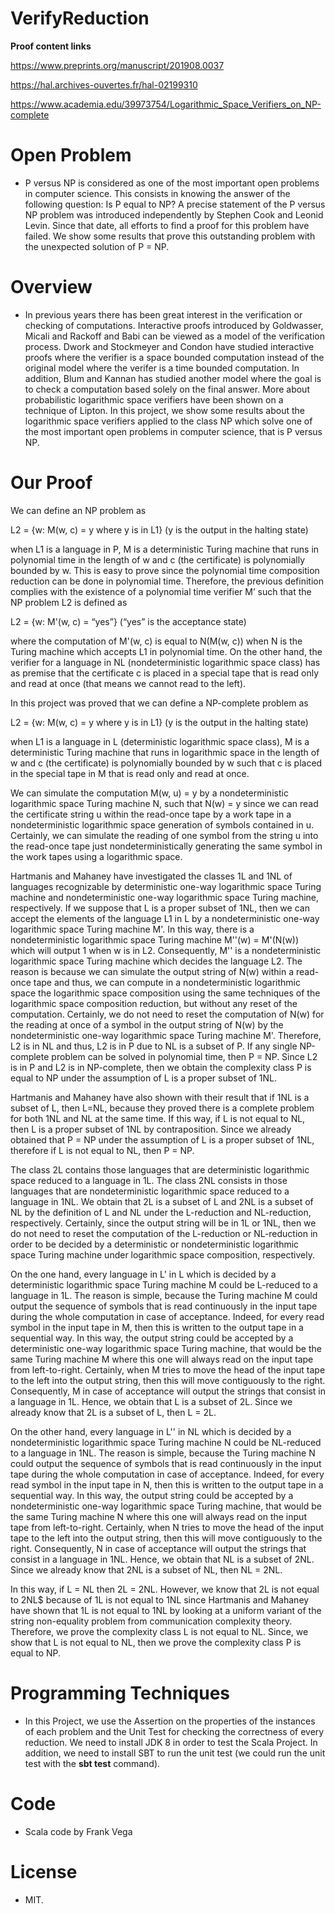 # VerifyReduction
**Proof content links**
 
https://www.preprints.org/manuscript/201908.0037 

https://hal.archives-ouvertes.fr/hal-02199310

https://www.academia.edu/39973754/Logarithmic_Space_Verifiers_on_NP-complete

# Open Problem 

- P versus NP is considered as one of the most important open problems in computer science. This consists in knowing the answer of the following question: Is P equal to NP? A precise statement of the P versus NP problem was introduced independently by Stephen Cook and Leonid Levin. Since that date, all efforts to find a proof for this problem have failed. We show some results that prove this outstanding problem with the unexpected solution of P = NP.

# Overview

- In previous years there has been great interest in the verification or checking of computations. Interactive proofs introduced by Goldwasser, Micali and Rackoff and Babi can be viewed as a model of the verification process. Dwork and Stockmeyer and Condon have studied interactive proofs where the verifier is a space bounded computation instead of the original model where the verifer is a time bounded computation. In addition, Blum and Kannan has studied another model where the goal is to check a computation based solely on the final answer. More about probabilistic logarithmic space verifiers have been shown on a technique of Lipton. In this project, we show some results about the logarithmic space verifiers applied to the class NP which solve one of the most important open problems in computer science, that is P versus NP.

# Our Proof

We can define an NP problem as

L2 = {w: M(w, c) = y where y is in L1} (y is the output in the halting state)

when L1 is a language in P, M is a deterministic Turing machine that runs in polynomial time in the length of w and c (the certificate) is polynomially bounded by w. This is easy to prove since the polynomial time composition reduction can be done in polynomial time. Therefore, the previous definition complies with the existence of a polynomial time verifier M’ such that the NP problem L2 is defined as

L2 = {w: M'(w, c) = “yes”} (“yes” is the acceptance state)

where the computation of M'(w, c) is equal to N(M(w, c)) when N is the Turing machine which accepts L1 in polynomial time. On the other hand, the verifier for a language in NL (nondeterministic logarithmic space class) has as premise that the certificate c is placed in a special tape that is read only and read at once (that means we cannot read to the left).

In this project was proved that we can define a NP-complete problem as

L2 = {w: M(w, c) = y where y is in L1} (y is the output in the halting state)

when L1 is a language in L (deterministic logarithmic space class), M is a deterministic Turing machine that runs in logarithmic space in the length of w and c (the certificate) is polynomially bounded by w such that c is placed in the special tape in M that is read only and read at once.

We can simulate the computation M(w, u) = y by a nondeterministic logarithmic space Turing machine N, such that N(w) = y since we can read the certificate string u within the read-once tape by a work tape in a nondeterministic logarithmic space generation of symbols contained in u. Certainly, we can simulate the reading of one symbol from the string u into the read-once tape just nondeterministically generating the same symbol in the work tapes using a logarithmic space. 

Hartmanis and Mahaney have investigated the classes 1L and 1NL of languages recognizable by deterministic one-way logarithmic space Turing machine and nondeterministic one-way logarithmic space Turing machine, respectively. If we suppose that L is a proper subset of 1NL, then we can accept the elements of the language L1 in L by a nondeterministic one-way logarithmic space Turing machine M'. In this way, there is a nondeterministic logarithmic space Turing machine M''(w) = M'(N(w)) which will output 1 when w is in L2. Consequently, M'' is a nondeterministic logarithmic space Turing machine which decides the language L2. The reason is because we can simulate the output string of N(w) within a read-once tape and thus, we can compute in a nondeterministic logarithmic space the logarithmic space composition using the same techniques of the logarithmic space composition reduction, but without any reset of the computation. Certainly, we do not need to reset the computation of N(w) for the reading at once of a symbol in the output string of N(w) by the nondeterministic one-way logarithmic space Turing machine M'. Therefore, L2 is in NL and thus, L2 is in P due to NL is a subset of P. If any single NP-complete problem can be solved in polynomial time, then P = NP. Since L2 is in P and L2 is in NP-complete, then we obtain the complexity class P is equal to NP under the assumption of L is a proper subset of 1NL.

Hartmanis and Mahaney have also shown with their result that if 1NL is a subset of L, then L=NL, because they proved there is a complete problem for both 1NL and NL at the same time. If this way, if L is not equal to NL, then L is a proper subset of 1NL by contraposition. Since we already obtained that P = NP under the assumption of L is a proper subset of 1NL, therefore if L is not equal to NL, then P = NP. 

The class 2L contains those languages that are deterministic logarithmic space reduced to a language in 1L. The class 2NL consists in those languages that are nondeterministic logarithmic space reduced to a language in 1NL.  We obtain that 2L is a subset of L and 2NL is a subset of NL by the definition of L and NL under the L-reduction and NL-reduction, respectively. Certainly, since the output string will be in 1L or 1NL, then we do not need to reset the computation of the L-reduction or NL-reduction in order to be decided by a deterministic or nondeterministic logarithmic space Turing machine under logarithmic space composition, respectively.

On the one hand, every language in L' in L which is decided by a deterministic logarithmic space Turing machine M could be L-reduced to a language in 1L. The reason is simple, because the Turing machine M could output the sequence of symbols that is read continuously in the input tape during the whole computation in case of acceptance. Indeed, for every read symbol in the input tape in M, then this is written to the output tape in a sequential way. In this way, the output string could be accepted by a deterministic one-way logarithmic space Turing machine, that would be the same Turing machine M where this one will always read on the input tape from left-to-right. Certainly, when M tries to move the head of the input tape to the left into the output string, then this will move contiguously to the right. Consequently, M in case of acceptance will output the strings that consist in a language in 1L. Hence, we obtain that L is a subset of 2L. Since we already know that 2L is a subset of L, then L = 2L.

On the other hand, every language in L'' in NL which is decided by a nondeterministic logarithmic space Turing machine N could be NL-reduced to a language in 1NL. The reason is simple, because the Turing machine N could output the sequence of symbols that is read continuously in the input tape during the whole computation in case of acceptance. Indeed, for every read symbol in the input tape in N, then this is written to the output tape in a sequential way. In this way, the output string could be accepted by a nondeterministic one-way logarithmic space Turing machine, that would be the same Turing machine N where this one will always read on the input tape from left-to-right. Certainly, when N tries to move the head of the input tape to the left into the output string, then this will move contiguously to the right. Consequently, N in case of acceptance will output the strings that consist in a language in 1NL. Hence, we obtain that NL is a subset of 2NL. Since we already know that 2NL is a subset of NL, then NL = 2NL.

In this way, if L = NL then 2L = 2NL. However, we know that 2L is not equal to 2NL$ because of 1L is not equal to 1NL since Hartmanis and Mahaney have shown that 1L is not equal to 1NL by looking at a uniform variant of the string non-equality problem from communication complexity theory. Therefore, we prove the complexity class L is not equal to NL. Since, we show that L is not equal to NL, then we prove the complexity class P is equal to NP.

# Programming Techniques

- In this Project, we use the Assertion on the properties of the instances of each problem and the Unit Test for checking the correctness of every reduction. We need to install JDK 8 in order to test the Scala Project. In addition, we need to install SBT to run the unit test (we could run the unit test with the **sbt test** command).

# Code

- Scala code by Frank Vega

# License
- MIT.
